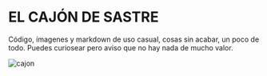 # EL CAJÓN DE SASTRE
Código, ímagenes y markdown de uso casual, cosas sin acabar, un poco de todo. Puedes curiosear pero aviso que no hay nada de mucho valor.

![cajon](http://www.hogarmania.com/archivos/201304/ordenar-el-cajon-de-sastre-668x400x80xX.jpg?1)
